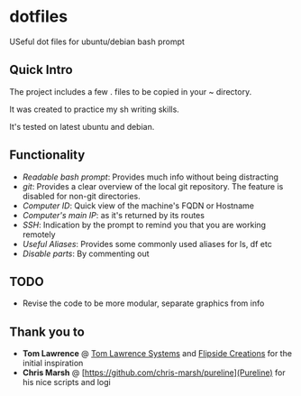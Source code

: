 # dotfiles
USeful dot files for ubuntu/debian bash prompt

## Quick Intro
The project includes a few . files to be copied in your ~ directory. 

It was created to practice my sh writing skills. 

It's tested on latest ubuntu and debian.

## Functionality
- *Readable bash prompt*: Provides much info without being distracting
- *git*: Provides a clear overview of the local git repository. The feature is disabled for non-git directories.
- *Computer ID*: Quick view of the machine's FQDN or Hostname
- *Computer's main IP*: as it's returned by its routes
- *SSH*: Indication by the prompt to remind you that you are working remotely
- *Useful Aliases*: Provides some commonly used aliases for ls, df etc
- *Disable parts*: By commenting out

## TODO
- Revise the code to be more modular, separate graphics from info

## Thank you to
- **Tom Lawrence** @ [Tom Lawrence Systems](https://www.lawrencesystems.com/my-customized-bash-terminal-shell-setup/)
  and [Flipside Creations](https://github.com/flipsidecreations/dotfiles) for the initial inspiration
- **Chris Marsh** @ [https://github.com/chris-marsh/pureline](Pureline) for his nice scripts and logi

